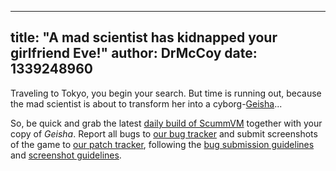 
---
title: "A mad scientist has kidnapped your girlfriend Eve!"
author: DrMcCoy
date: 1339248960
---

Traveling to Tokyo, you begin your search. But time is running out, because the mad scientist is about to transform her into a cyborg-[Geisha](http://wiki.scummvm.org/index.php/Geisha)...

So, be quick and grab the latest [daily build of ScummVM](/downloads/#daily) together with your copy of *Geisha*. Report all bugs to [our bug tracker](http://bugs.scummvm.org/) and submit screenshots of the game to [our patch tracker](https://sourceforge.net/tracker/?func=add&group_id=37116&atid=418822), following the [bug submission guidelines](/faq/#question.report-bugs) and [screenshot guidelines](http://wiki.scummvm.org/index.php/Screenshots).
